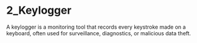 # 2_Keylogger
A keylogger is a monitoring tool that records every keystroke made on a keyboard, often used for surveillance, diagnostics, or malicious data theft.
